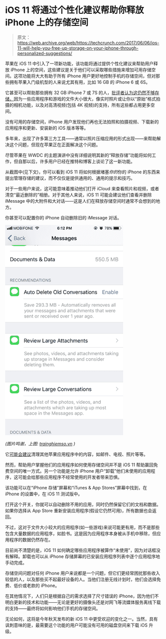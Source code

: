 # iOS 11 将通过个性化建议帮助你释放 iPhone 上的存储空间 

> 原文：<https://web.archive.org/web/https://techcrunch.com/2017/06/06/ios-11-will-help-you-free-up-storage-on-your-iphone-through-personalized-suggestions/>

苹果在 iOS 11 中引入了一项新功能，该功能将通过提供个性化建议来帮助用户释放 iPhone 上的空间，这些建议是关于他们可以采取哪些措施来增加可用存储空间。这项功能将大大有助于所有 iPhone 用户更好地控制手机的存储空间，但对那些拥有苹果入门级机型的人来说尤其有用，比如 16 GB 的 iPhone 6 或 6S。

它甚至可以帮助那些拥有 32 GB iPhone 7 或 7S 的人，[批评者认为这仍然不够存储，](https://web.archive.org/web/20230130100805/https://www.cnet.com/news/beware-the-32gb-iphone-7-soon-wont-feel-so-roomy/)因为一些应用程序和游戏的文件大小很大，像实时照片或让你以“原始”格式拍摄的相机功能，以及对高清视频(包括 4K 视频)的支持，所有这些都占用更多空间。

没有可用的存储空间，iPhone 用户发现他们再也无法拍照和拍摄视频、下载新的应用程序和更新、安装新的 iOS 版本等等。

多年来，出现了许多第三方工具——通常以照片压缩应用的形式出现——来帮助解决这个问题，但现在苹果正在正面解决这个问题。

尽管苹果在 WWDC 的主题演讲中没有详细说明其新的“释放存储”功能将如何工作，但自那以后，许多用户已经在推特和博客上谈论了这一新功能。

从截图中(见下文)，你可以看到 iOS 11 将如何根据堵塞*你的*你的 iPhone 的东西来提出管理存储的建议，而不仅仅是提供通用的、通用的提示和技巧。

对于一些用户来说，这可能意味着推动他们打开 iCloud 来查看照片和视频，或者清空“最近删除的”相册。对于其他人来说，iOS 11 可能会建议他们查看并删除 iMessage 中的大附件和大对话——这是人们在释放存储空间时通常不会想到的地方。

你甚至可以配置你的 iPhone 自动删除旧的 iMessage 对话。

![](img/e7908e45a65a37d09d8936e7160312e0.png)

*(图片鸣谢，上图: [trainghiemso.vn](https://web.archive.org/web/20230130100805/http://trainghiemso.vn/tong-hop-13-thu-thuat-moi-nhat-va-hay-nhat-tren-ios-11/) )*

它[可能会建议](https://web.archive.org/web/20230130100805/https://twitter.com/tomi91/status/871832875959697408)清理其他苹果应用程序中的内容，如邮件、电视、照片等等。

然而，帮助用户掌握他们的应用程序如何使用存储空间并不是 iOS 11 帮助赢回免费空间的唯一方式。另一个功能是允许 iPhone 用户“卸载”他们未使用的应用程序，这可能会给那些应用程序不经常使用的开发者带来恐惧。

该功能可以在“iPhone 存储”屏幕和“iTunes & App Stores”屏幕中找到，在 iPhone 的设置中，在 iOS 11 测试版中。

打开这个开关，你就可以自动删除不用的应用，同时仍然保留它们的文档和数据。如果你选择从 App Store 重新安装应用程序(假设它仍然可用)，所有数据也会返回。

不过，这对于文件大小较大的应用程序(如一些游戏)来说可能更有用，而不是那些包含大量数据的应用程序，如脸书。这是因为应用程序本身被从手机中移除，但应用程序的数据仍然存在。

目前尚不清楚的是，iOS 11 如何确定哪些应用程序被算作“未使用”，因为对话框没有解释。卸载也可以从 iPhone 存储屏幕的已安装应用程序列表中逐个应用程序地手动完成。

存储空间问题对任何 iPhone 用户来说都是一个问题，但它们更经常困扰那些收入较低的人，以及那些买不起最好设备的人。当他们注册无线计划时，他们会选择免费、低价或老款的 iPhone。

在其他情况下，人们只是根据自己的需求选择了尺寸错误的 iPhone，因为他们不明白更新的技术和功能——无论是更好的摄像头还是对网飞等流媒体服务离线下载的支持——最终将如何影响他们手机的存储空间。

无论如何，这将是今年秋天发布的新 iOS 11 中更受欢迎的变化之一。当然，具有讽刺意味的是，最需要这个功能的用户可能没有可用的磁盘空间来下载 iOS 升级。